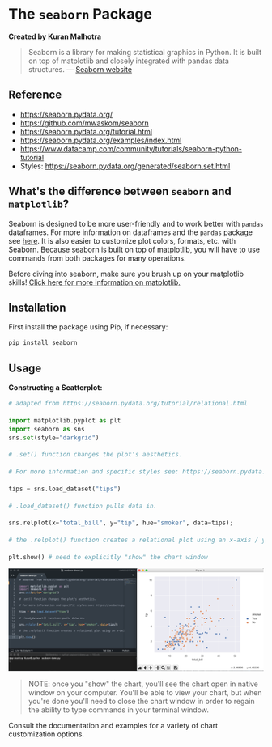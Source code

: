 # The `seaborn` Package

**Created by Kuran Malhotra**

> Seaborn is a library for making statistical graphics in Python. It is built on top of matplotlib and closely integrated with pandas data structures. — [Seaborn website](https://seaborn.pydata.org/)

## Reference

+ https://seaborn.pydata.org/
+ https://github.com/mwaskom/seaborn
+ https://seaborn.pydata.org/tutorial.html
+ https://seaborn.pydata.org/examples/index.html
+ https://www.datacamp.com/community/tutorials/seaborn-python-tutorial
+ Styles: https://seaborn.pydata.org/generated/seaborn.set.html

## What's the difference between `seaborn` and `matplotlib`?

Seaborn is designed to be more user-friendly and to work better with `pandas` dataframes. For more information on dataframes and the `pandas` package see [here](https://github.com/prof-rossetti/intro-to-python/blob/master/notes/python/packages/pandas.md). It is also easier to customize plot colors, formats, etc. with Seaborn. Because seaborn is built on top of matplotlib, you will have to use commands from both packages for many operations.

Before diving into seaborn, make sure you brush up on your matplotlib skills! [Click here for more information on matplotlib.](https://github.com/prof-rossetti/intro-to-python/blob/master/notes/python/packages/matplotlib.md)

## Installation

First install the package using Pip, if necessary:

```sh
pip install seaborn
```

## Usage

**Constructing a Scatterplot:**

```py
# adapted from https://seaborn.pydata.org/tutorial/relational.html

import matplotlib.pyplot as plt
import seaborn as sns
sns.set(style="darkgrid")

# .set() function changes the plot's aesthetics. 

# For more information and specific styles see: https://seaborn.pydata.org/generated/seaborn.set.html

tips = sns.load_dataset("tips")

# .load_dataset() function pulls data in.

sns.relplot(x="total_bill", y="tip", hue="smoker", data=tips);

# the .relplot() function creates a relational plot using an x-axis / y-axis basis. this function allows you to change the markers, colors, sizes, etc. that you're working with. 

plt.show() # need to explicitly "show" the chart window
```
![the resulting scatterplot - two axes, two data sets](https://raw.githubusercontent.com/kmalhotra13/intro-to-python/master/notes/python/packages/seaborn_screenshot.png)

> NOTE: once you "show" the chart, you'll see the chart open in native window on your computer. You'll be able to view your chart, but when you're done you'll need to close the chart window in order to regain the ability to type commands in your terminal window.

Consult the documentation and examples for a variety of chart customization options.

